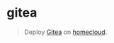 # gitea

> Deploy [Gitea] on [homecloud].

[gitea]: https://gitea.io
[homecloud]: https://github.com/tmorin/homecloud-ansible
